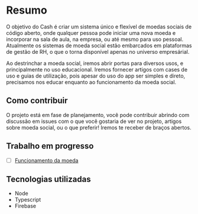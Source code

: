 # Resumo

O objetivo do Cash é criar um sistema único e flexível de moedas sociais de código aberto, onde qualquer pessoa pode iniciar uma nova moeda e incorporar na sala de aula, na empresa, ou até mesmo para uso pessoal. Atualmente os sistemas de moeda social estão embarcados em plataformas de gestão de RH, o que o torna disponível apenas no universo empresárial.

Ao destrinchar a moeda social, iremos abrir portas para diversos usos, e principalmente no uso educacional. Iremos fornecer artigos com cases de uso e guias de utilização, pois apesar do uso do app ser simples e direto, precisamos nos educar enquanto ao funcionamento da moeda social.


## Como contribuir
O projeto está em fase de planejamento, você pode contribuir abrindo com discussão em issues com o que você gostaria de ver no projeto, artigos sobre moeda social, ou o que preferir! Iremos te receber de braços abertos.


## Trabalho em progresso

- [ ] [Funcionamento da moeda](https://github.com/Eletrodos/cash/issues/10)

## Tecnologias utilizadas

- Node
- Typescript
- Firebase
